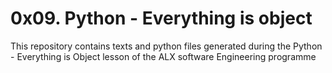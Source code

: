 # 0x09. Python - Everything is object

This repository contains texts and python files generated during the Python - Everything is Object lesson
of the ALX software Engineering programme

